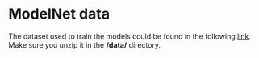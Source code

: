 # ModelNet data

The dataset used to train the models could be found in the following [link](https://drive.google.com/file/d/17FLs1endSyBOHd6VOJC1PkjaWXaodm8J/view?usp=sharing). Make sure you unzip it in the **/data/** directory.
